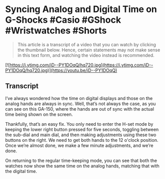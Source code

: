 # Syncing Analog and Digital Time on G-Shocks #Casio #GShock #Wristwatches #Shorts

> This article is a transcript of a video that you can watch by clicking the thumbnail below. Hence, certain statements may not make sense in this text form, and watching the video instead is recommended.

[![https://i.ytimg.com/iD--PY1DOqQ/hq720.jpg](https://i.ytimg.com/iD--PY1DOqQ/hq720.jpg)](https://youtu.be/iD--PY1DOqQ)

## Transcript

I’ve always wondered how the time on digital displays and those on the analog hands are always in sync. Well, that’s not always the case, as you can see on this GA-150, where the hands are out of sync with the actual time being shown on the screen.

Thankfully, that’s an easy fix. You only need to enter the H-set mode by keeping the lower right button pressed for five seconds, toggling between the sub-dial and main dial, and then making adjustments using these two buttons on the right. We need to get both hands to the 12 o'clock position. Once we’re almost done, we make a few minute adjustments, and we’re done.

On returning to the regular time-keeping mode, you can see that both the watches now show the same time on the analog hands, matching that with the digital time.
